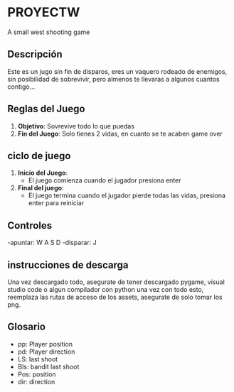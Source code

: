 # PROYECTW
A small west shooting game

## Descripción
Este es un jugo sin fin de disparos, eres un vaquero rodeado de enemigos, sin posibilidad de sobrevivir, pero almenos te llevaras a algunos cuantos contigo...

## Reglas del Juego

1. **Objetivo**: Sovrevive todo lo que puedas
2. **Fin del Juego**: Solo tienes 2 vidas, en cuanto se te acaben game over
   
## ciclo de juego

1. **Inicio del Juego**:
    - El juego comienza cuando el jugador presiona enter
2. **Final del juego**:
    - El juego termina cuando el jugador pierde todas las vidas, presiona enter para reiniciar

## Controles

-apuntar: W A S D
-disparar: J

## instrucciones de descarga

Una vez descargado todo, asegurate de tener descargado pygame, visual studio code o algun compilador con python una vez con todo esto, reemplaza las 
rutas de acceso de los assets, asegurate de solo tomar los png.
## Glosario

- pp: Player position
- pd: Player direction
- LS: last shoot
- Bls: bandit last shoot
- Pos: position
- dir: direction
